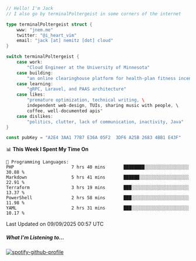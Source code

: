 ```go
// Hello! I'm Jack
// I also go by terminalPoltergeist in some corners of the internet

type terminalPoltergeist struct {
    www: "jnem.me"
    twitter: "@i_heart_vim"
    email: "jack [at] nemitz [dot] cloud"
}

switch terminalPoltergeist {
    case work:
        "Cloud Engineer at the University of Minnesota"
    case building:
        "an online clearinghouse platform for health-plan fitness incentive programs"
    case learning:
        "gRPC, Laravel, and PAAS architecture"
    case likes:
        "premature optimization, technical writing, \
        independent web-design, TUIs, sharing music with people, \
        coffee, well-documented apis"
    case dislikes:
        "politics, clutter, lack of communication, inactivity, Java"
}

const pubKey = "A2E4 3AA1 77B7 E36A 05F2  3DF6 A25B 2683 4BB1 E43F"
```

<!--START_SECTION:waka-->
📊 **This Week I Spent My Time On** 

```text
💬 Programming Languages: 
PHP                      7 hrs 40 mins       ████████░░░░░░░░░░░░░░░░░   30.88 % 
Markdown                 5 hrs 41 mins       ██████░░░░░░░░░░░░░░░░░░░   22.91 % 
Terraform                3 hrs 19 mins       ███░░░░░░░░░░░░░░░░░░░░░░   13.37 % 
PowerShell               2 hrs 58 mins       ███░░░░░░░░░░░░░░░░░░░░░░   11.98 % 
YAML                     2 hrs 31 mins       ███░░░░░░░░░░░░░░░░░░░░░░   10.17 % 
```


 Last Updated on 09/09/2025 00:57 UTC
<!--END_SECTION:waka-->

##### What I'm Listening to...

[![spotify-github-profile](https://jnem.me/listening-item?maxAge=2592000)](https://jnem.me/listening)
